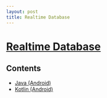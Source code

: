 ```yaml
---
layout: post
title: Realtime Database
---
```

# [Realtime Database](https://firebase.google.com/products/realtime-database/)

## Contents
- [Java (Android)](java-android/)
- [Kotlin (Android)](kotlin-android/)
